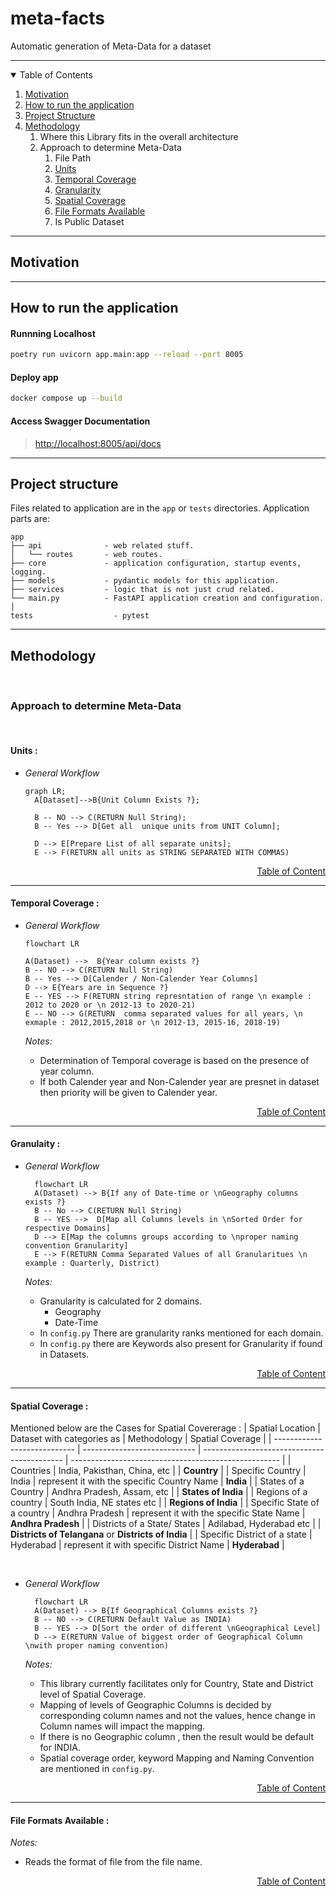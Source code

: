 # meta-facts

Automatic generation of Meta-Data for a dataset

------

<details open>
<summary id = "table-of-content">Table of Contents</summary>

1. [Motivation](#motivation) 
2. [How to run the application](#how-to-run-the-application)
3. [Project Structure](#project-structure)
4. [Methodology](#methodology)
   1. Where this Library fits in the overall architecture
   2. Approach to determine Meta-Data
      1. File Path
      2. [Units](#units)
      3. [Temporal Coverage](#temporal-coverage)
      4. [Granularity](#granularity)  
      5. [Spatial Coverage](#spatial-coverage)
      6. [File Formats Available](#file-formats-available)
      7. Is Public Dataset

</details>

---

<h2 id = "motivation">Motivation</h3>

----


<h2 id = "how-to-run-the-application">How to run the application</h3>


#### Runnning Localhost

```bash
poetry run uvicorn app.main:app --reload --port 8005
```

#### Deploy app

```bash
docker compose up --build
```

#### Access Swagger Documentation

> <http://localhost:8005/api/docs>


----

<h2 id = "project-structure">Project structure</h2>

Files related to application are in the `app` or `tests` directories.
Application parts are:

    app
    ├── api              - web related stuff.
    │   └── routes       - web routes.
    ├── core             - application configuration, startup events, logging.
    ├── models           - pydantic models for this application.
    ├── services         - logic that is not just crud related.
    └── main.py          - FastAPI application creation and configuration.
    │
    tests                  - pytest

----

<h2 id = "methodology">Methodology</h2>
<br>
<h3>Approach to determine Meta-Data</h3>
<br>
<h4 id = "units"><b>Units :</b></h4>

- *General Workflow*

  ```mermaid
  graph LR;
    A[Dataset]-->B{Unit Column Exists ?};
    
    B -- NO --> C(RETURN Null String);
    B -- Yes --> D[Get all  unique units from UNIT Column];

    D --> E[Prepare List of all separate units];
    E --> F(RETURN all units as STRING SEPARATED WITH COMMAS)
  ```


<div align="right"><a = href= "#table-of-content">Table of Content</a></div>

---

<h4 id = "temporal-coverage"><b>Temporal Coverage :</b></h4>

- *General Workflow*

  ```mermaid
  flowchart LR

  A(Dataset) -->  B{Year column exists ?}
  B -- NO --> C(RETURN Null String) 
  B -- Yes --> D[Calender / Non-Calender Year Columns]
  D --> E{Years are in Sequence ?}
  E -- YES --> F(RETURN string represntation of range \n example : 2012 to 2020 or \n 2012-13 to 2020-21)
  E -- NO --> G(RETURN  comma separated values for all years, \n exmaple : 2012,2015,2018 or \n 2012-13, 2015-16, 2018-19)
  ```

  *Notes:*
  - Determination of Temporal coverage is based on the presence of year column.
  - If  both Calender year and Non-Calender year are presnet in dataset then priority will be given to Calender year.

<div align="right"><a = href= "#table-of-content">Table of Content</a></div>

---

<h4 id = "granularity"><b>Granulaity :</b></h4>

- *General Workflow*

  ```mermaid
    flowchart LR
    A(Dataset) --> B{If any of Date-time or \nGeography columns exists ?}
    B -- No --> C(RETURN Null String)
    B -- YES -->  D[Map all Columns levels in \nSorted Order for respective Domains]
    D --> E[Map the columns groups according to \nproper naming convention Granularity]
    E --> F(RETURN Comma Separated Values of all Granularitues \n example : Quarterly, District)
  ```


  *Notes:*
  - Granularity is calculated for 2 domains.
    - Geography
    - Date-Time
  - In `config.py` There are granularity ranks mentioned for each domain.
  - In `config.py` there are Keywords also present for Granularity if found in Datasets.

<div align="right"><a = href= "#table-of-content">Table of Content</a></div>

---

<h4 id = "spatial-coverage"><b>Spatial Coverage :</b></h4>

Mentioned below are the Cases for Spatial Covererage : 
  | Spatial Location             | Dataset with categories as   | Methodology                                 | Spatial Coverage                                     |
  | ---------------------------- | ---------------------------- | ------------------------------------------- | ---------------------------------------------------- |
  | Countries                    | India, Pakisthan, China, etc |                                             | **Country**                                          |
  | Specific Country             | India                        | represent it with the specific Country Name | **India**                                            |
  | States of a Country          | Andhra Pradesh, Assam, etc   |                                             | **States of India**                                  |
  | Regions of a country         | South India, NE states etc   |                                             | **Regions of India**                                 |
  | Specific State of a country  | Andhra Pradesh               | represent it with the specific State Name   | **Andhra Pradesh**                                   |
  | Districts of a State/ States | Adilabad, Hyderabad etc      |                                             | **Districts of Telangana** or **Districts of India** |
  | Specific District of a state | Hyderabad                    | represent it with specific District Name    | **Hyderabad**                                        |

<br>
  
- *General Workflow*


  ```mermaid
    flowchart LR
    A(Dataset) --> B{If Geographical Columns exists ?}
    B -- NO --> C(RETURN Default Value as INDIA)
    B -- YES --> D[Sort the order of different \nGeographical Level]
    D --> E(RETURN Value of biggest order of Geographical Column \nwith proper naming convention)
  ```
  


  *Notes:*
  - This library currently facilitates only for Country, State and District level of Spatial Coverage.
  - Mapping of levels of Geographic Columns is decided by corresponding column names and not the values, hence change in Column names will impact the mapping.
  - If there is no Geographic column , then the result would be default for INDIA.
  - Spatial coverage order, keyword Mapping and Naming Convention are mentioned in `config.py`.

<div align="right"><a = href= "#table-of-content">Table of Content</a></div>

---

<h4 id = "file-formats-available"><b>File Formats Available :</b></h4>


  *Notes:*
  - Reads the format of file from the file name.

<div align="right"><a = href= "#table-of-content">Table of Content</a></div>